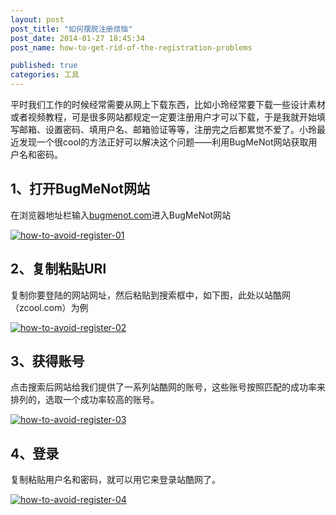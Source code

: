 ```yaml
---
layout: post
post_title: "如何摆脱注册烦恼"
post_date: 2014-01-27 18:45:34
post_name: how-to-get-rid-of-the-registration-problems

published: true
categories: 工具
---
```


平时我们工作的时候经常需要从网上下载东西，比如小玲经常要下载一些设计素材或者视频教程，可是很多网站都规定一定要注册用户才可以下载，于是我就开始填写邮箱、设置密码、填用户名、邮箱验证等等，注册完之后都累觉不爱了。小玲最近发现一个很cool的方法正好可以解决这个问题——利用BugMeNot网站获取用户名和密码。

## 1、打开BugMeNot网站

在浏览器地址栏输入[bugmenot.com](http://bugmenot.com/)进入BugMeNot网站

[![how-to-avoid-register-01](http://7arnhx.com1.z0.glb.clouddn.com/wp-content/uploads/2014/01/how-to-avoid-register-01.jpg)](http://7arnhx.com1.z0.glb.clouddn.com/wp-content/uploads/2014/01/how-to-avoid-register-01.jpg)

## 2、复制粘贴URl

复制你要登陆的网站网址，然后粘贴到搜索框中，如下图，此处以站酷网（zcool.com）为例

[![how-to-avoid-register-02](http://7arnhx.com1.z0.glb.clouddn.com/wp-content/uploads/2014/01/how-to-avoid-register-02.jpg)](http://7arnhx.com1.z0.glb.clouddn.com/wp-content/uploads/2014/01/how-to-avoid-register-02.jpg)

## 3、获得账号

点击搜索后网站给我们提供了一系列站酷网的账号，这些账号按照匹配的成功率来排列的，选取一个成功率较高的账号。

[![how-to-avoid-register-03](http://7arnhx.com1.z0.glb.clouddn.com/wp-content/uploads/2014/01/how-to-avoid-register-03.jpg)](http://7arnhx.com1.z0.glb.clouddn.com/wp-content/uploads/2014/01/how-to-avoid-register-03.jpg)

## 4、登录

复制粘贴用户名和密码，就可以用它来登录站酷网了。

[![how-to-avoid-register-04](http://7arnhx.com1.z0.glb.clouddn.com/wp-content/uploads/2014/01/how-to-avoid-register-04.jpg)](http://7arnhx.com1.z0.glb.clouddn.com/wp-content/uploads/2014/01/how-to-avoid-register-04.jpg)